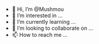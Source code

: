 - 👋 Hi, I’m @Mushmou
- 👀 I’m interested in ...
- 🌱 I’m currently learning ...
- 💞️ I’m looking to collaborate on ...
- 📫 How to reach me ...

<!---
Mushmou/Mushmou is a ✨ special ✨ repository because its `README.md` (this file) appears on your GitHub profile.
You can click the Preview link to take a look at your changes.
--->
